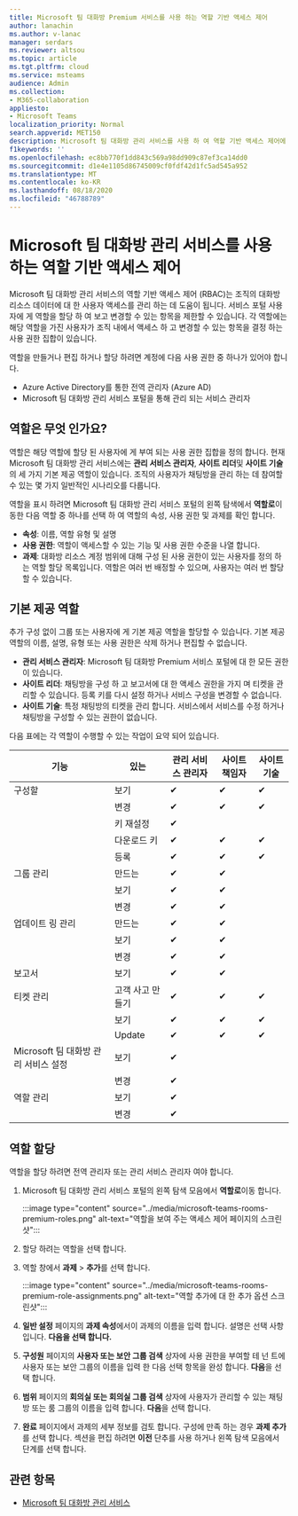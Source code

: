 ```yaml
---
title: Microsoft 팀 대화방 Premium 서비스를 사용 하는 역할 기반 액세스 제어
author: lanachin
ms.author: v-lanac
manager: serdars
ms.reviewer: altsou
ms.topic: article
ms.tgt.pltfrm: cloud
ms.service: msteams
audience: Admin
ms.collection:
- M365-collaboration
appliesto:
- Microsoft Teams
localization_priority: Normal
search.appverid: MET150
description: Microsoft 팀 대화방 관리 서비스를 사용 하 여 역할 기반 액세스 제어에 대해 알아봅니다.
f1keywords: ''
ms.openlocfilehash: ec8bb770f1dd843c569a98dd909c87ef3ca14dd0
ms.sourcegitcommit: d1e4e1105d86745009cf0fdf42d1fc5ad545a952
ms.translationtype: MT
ms.contentlocale: ko-KR
ms.lasthandoff: 08/18/2020
ms.locfileid: "46788789"
---
```

# <a name="role-based-access-control-with-the-microsoft-teams-rooms-managed-service"></a>Microsoft 팀 대화방 관리 서비스를 사용 하는 역할 기반 액세스 제어

Microsoft 팀 대화방 관리 서비스의 역할 기반 액세스 제어 (RBAC)는 조직의 대화방 리소스 데이터에 대 한 사용자 액세스를 관리 하는 데 도움이 됩니다. 서비스 포털 사용자에 게 역할을 할당 하 여 보고 변경할 수 있는 항목을 제한할 수 있습니다. 각 역할에는 해당 역할을 가진 사용자가 조직 내에서 액세스 하 고 변경할 수 있는 항목을 결정 하는 사용 권한 집합이 있습니다.

역할을 만들거나 편집 하거나 할당 하려면 계정에 다음 사용 권한 중 하나가 있어야 합니다.

- Azure Active Directory를 통한 전역 관리자 (Azure AD)
- Microsoft 팀 대화방 관리 서비스 포털을 통해 관리 되는 서비스 관리자

## <a name="what-is-a-role"></a>역할은 무엇 인가요?

역할은 해당 역할에 할당 된 사용자에 게 부여 되는 사용 권한 집합을 정의 합니다. 현재 Microsoft 팀 대화방 관리 서비스에는 **관리 서비스 관리자**, **사이트 리더**및 **사이트 기술**의 세 가지 기본 제공 역할이 있습니다. 조직의 사용자가 채팅방을 관리 하는 데 참여할 수 있는 몇 가지 일반적인 시나리오를 다룹니다.

역할을 표시 하려면 Microsoft 팀 대화방 관리 서비스 포털의 왼쪽 탐색에서 **역할로**이동한 다음 역할 중 하나를 선택 하 여 역할의 속성, 사용 권한 및 과제를 확인 합니다.  

- **속성**: 이름, 역할 유형 및 설명
- **사용 권한**: 역할이 액세스할 수 있는 기능 및 사용 권한 수준을 나열 합니다.
- **과제**: 대화방 리소스 계정 범위에 대해 구성 된 사용 권한이 있는 사용자를 정의 하는 역할 할당 목록입니다. 역할은 여러 번 배정할 수 있으며, 사용자는 여러 번 할당할 수 있습니다.

## <a name="built-in-roles"></a>기본 제공 역할

추가 구성 없이 그룹 또는 사용자에 게 기본 제공 역할을 할당할 수 있습니다. 기본 제공 역할의 이름, 설명, 유형 또는 사용 권한은 삭제 하거나 편집할 수 없습니다.

- **관리 서비스 관리자**: Microsoft 팀 대화방 Premium 서비스 포털에 대 한 모든 권한이 있습니다.
- **사이트 리더**: 채팅방을 구성 하 고 보고서에 대 한 액세스 권한을 가지 며 티켓을 관리할 수 있습니다. 등록 키를 다시 설정 하거나 서비스 구성을 변경할 수 없습니다.  
- **사이트 기술**: 특정 채팅방의 티켓을 관리 합니다. 서비스에서 서비스를 수정 하거나 채팅방을 구성할 수 있는 권한이 없습니다.

다음 표에는 각 역할이 수행할 수 있는 작업이 요약 되어 있습니다.

|기능 |있는 |관리 서비스 관리자  |사이트 책임자  |사이트 기술  |
|---------|---------|---------|---------|---------|
|구성할     |보기        |&#10004;           |&#10004;           |&#10004;  |
|    |변경         |&#10004;           |&#10004;           |&#10004; |
|    |키 재설정         |&#10004;           |         ||
|    |다운로드 키         |&#10004;           |&#10004;          |&#10004; |
|    |등록         |&#10004;           |&#10004;           |&#10004; |
|그룹 관리   |만드는         |&#10004;           |&#10004;           ||
|    |보기       |&#10004;          |&#10004;           ||
|    |변경         |&#10004;           |&#10004;           ||
|업데이트 링 관리    |만드는         |&#10004;           |&#10004;           ||
|    |보기         |&#10004;           |&#10004;           ||
|    |변경         |&#10004;           |&#10004;           ||
|보고서   |보기        |&#10004;           |&#10004;           ||
|티켓 관리   |고객 사고 만들기         |&#10004;           |&#10004;           |&#10004;  |
|    |보기         |&#10004;           |&#10004;           |&#10004;  |
|    |Update         |&#10004;           |&#10004;           |&#10004;  |
|Microsoft 팀 대화방 관리 서비스 설정    |보기         |&#10004;           |         ||
|    |변경        |&#10004;           |         ||
|역할 관리    |보기         |&#10004;           |         ||
|    |변경         |&#10004;           |         ||

## <a name="assign-a-role"></a>역할 할당

역할을 할당 하려면 전역 관리자 또는 관리 서비스 관리자 여야 합니다.

1. Microsoft 팀 대화방 관리 서비스 포털의 왼쪽 탐색 모음에서 **역할로**이동 합니다.

    :::image type="content" source="../media/microsoft-teams-rooms-premium-roles.png" alt-text="역할을 보여 주는 액세스 제어 페이지의 스크린샷":::

2. 할당 하려는 역할을 선택 합니다.
3. 역할 창에서 **과제**  >  **추가**를 선택 합니다.

    :::image type="content" source="../media/microsoft-teams-rooms-premium-role-assignments.png" alt-text="역할 추가에 대 한 추가 옵션 스크린샷":::

4. **일반 설정** 페이지의 **과제 속성**에서이 과제의 이름을 입력 합니다. 설명은 선택 사항입니다. **다음을 선택 합니다.**
5. **구성원** 페이지의 **사용자 또는 보안 그룹 검색** 상자에 사용 권한을 부여할 테 넌 트에 사용자 또는 보안 그룹의 이름을 입력 한 다음 선택 항목을 완성 합니다. **다음**을 선택 합니다. 
6. **범위** 페이지의 **회의실 또는 회의실 그룹 검색** 상자에 사용자가 관리할 수 있는 채팅방 또는 룸 그룹의 이름을 입력 합니다. **다음**을 선택 합니다.
7. **완료** 페이지에서 과제의 세부 정보를 검토 합니다. 구성에 만족 하는 경우 **과제 추가**를 선택 합니다. 섹션을 편집 하려면 **이전** 단추를 사용 하거나 왼쪽 탐색 모음에서 단계를 선택 합니다.  

## <a name="related-topics"></a>관련 항목

- [Microsoft 팀 대화방 관리 서비스](microsoft-teams-rooms-premium.md)

